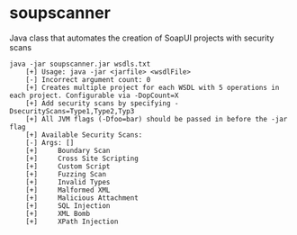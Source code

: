 soupscanner
===========

Java class that automates the creation of SoapUI projects with security scans

	java -jar soupscanner.jar wsdls.txt
		[+] Usage: java -jar <jarfile> <wsdlFile> 
		[-] Incorrect argument count: 0
		[+] Creates multiple project for each WSDL with 5 operations in each project. Configurable via -DopCount=X
		[+] Add security scans by specifying -DsecurityScans=Type1,Type2,Typ3
		[+] All JVM flags (-Dfoo=bar) should be passed in before the -jar flag
		[+] Available Security Scans:
		[-] Args: []
		[+] 	Boundary Scan
		[+] 	Cross Site Scripting
		[+] 	Custom Script
		[+] 	Fuzzing Scan
		[+] 	Invalid Types
		[+] 	Malformed XML
		[+] 	Malicious Attachment
		[+] 	SQL Injection
		[+] 	XML Bomb
		[+] 	XPath Injection

